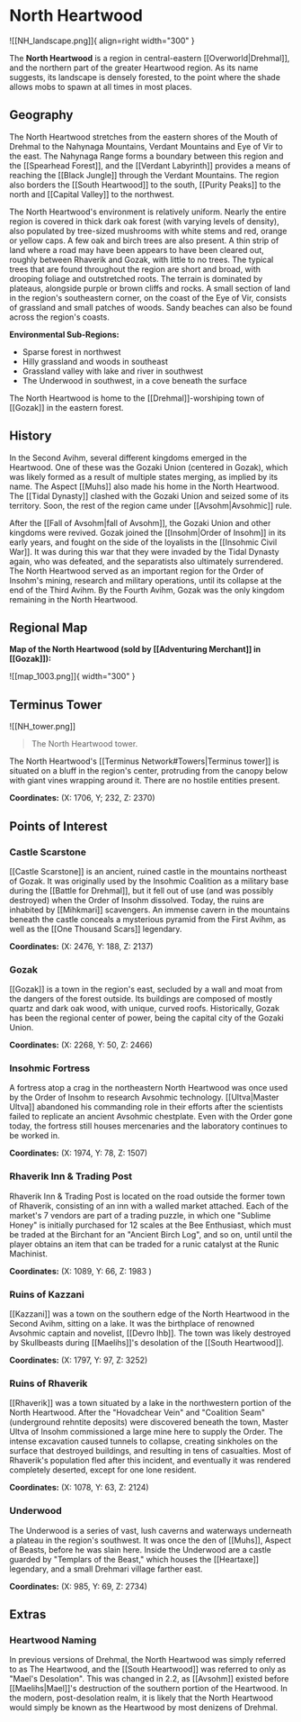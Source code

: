 # North Heartwood

![[NH_landscape.png]]{ align=right width="300" }

The **North Heartwood** is a region in central-eastern [[Overworld|Drehmal]], and the northern part of the greater Heartwood region. As its name suggests, its landscape is densely forested, to the point where the shade allows mobs to spawn at all times in most places.

## Geography

The North Heartwood stretches from the eastern shores of the Mouth of Drehmal to the Nahynaga Mountains, Verdant Mountains and Eye of Vir to the east. The Nahynaga Range forms a boundary between this region and the [[Spearhead Forest]], and the [[Verdant Labyrinth]] provides a means of reaching the [[Black Jungle]] through the Verdant Mountains. The region also borders the [[South Heartwood]] to the south, [[Purity Peaks]] to the north and [[Capital Valley]] to the northwest.

The North Heartwood's environment is relatively uniform. Nearly the entire region is covered in thick dark oak forest (with varying levels of density), also populated by tree-sized mushrooms with white stems and red, orange or yellow caps. A few oak and birch trees are also present. A thin strip of land where a road may have been appears to have been cleared out, roughly between Rhaverik and Gozak, with little to no trees. The typical trees that are found throughout the region are short and broad, with drooping foliage and outstretched roots. The terrain is dominated by plateaus, alongside purple or brown cliffs and rocks. A small section of land in the region's southeastern corner, on the coast of the Eye of Vir, consists of grassland and small patches of woods. Sandy beaches can also be found across the region's coasts.

**Environmental Sub-Regions:**

- Sparse forest in northwest <br>
- Hilly grassland and woods in southeast <br>
- Grassland valley with lake and river in southwest <br>
- The Underwood in southwest, in a cove beneath the surface

The North Heartwood is home to the [[Drehmal]]-worshiping town of [[Gozak]] in the eastern forest.

## History

In the Second Avihm, several different kingdoms emerged in the Heartwood. One of these was the Gozaki Union (centered in Gozak), which was likely formed as a result of multiple states merging, as implied by its name. The Aspect [[Muhs]] also made his home in the North Heartwood. The [[Tidal Dynasty]] clashed with the Gozaki Union and seized some of its territory. Soon, the rest of the region came under [[Avsohm|Avsohmic]] rule.

After the [[Fall of Avsohm|fall of Avsohm]], the Gozaki Union and other kingdoms were revived. Gozak joined the [[Insohm|Order of Insohm]] in its early years, and fought on the side of the loyalists in the [[Insohmic Civil War]]. It was during this war that they were invaded by the Tidal Dynasty again, who was defeated, and the separatists also ultimately surrendered. The North Heartwood served as an important region for the Order of Insohm's mining, research and military operations, until its collapse at the end of the Third Avihm. By the Fourth Avihm, Gozak was the only kingdom remaining in the North Heartwood.

## Regional Map

**Map of the North Heartwood (sold by [[Adventuring Merchant]] in [[Gozak]]):**

![[map_1003.png]]{ width="300" }

## Terminus Tower

![[NH_tower.png]]
> The North Heartwood tower.

The North Heartwood's [[Terminus Network#Towers|Terminus tower]] is situated on a bluff in the region's center, protruding from the canopy below with giant vines wrapping around it. There are no hostile entities present.

**Coordinates:** (X: 1706, Y; 232, Z: 2370)

## Points of Interest

### Castle Scarstone

[[Castle Scarstone]] is an ancient, ruined castle in the mountains northeast of Gozak. It was originally used by the Insohmic Coalition as a military base during the [[Battle for Drehmal]], but it fell out of use (and was possibly destroyed) when the Order of Insohm dissolved. Today, the ruins are inhabited by [[Mihkmari]] scavengers. An immense cavern in the mountains beneath the castle conceals a mysterious pyramid from the First Avihm, as well as the [[One Thousand Scars]] legendary.

**Coordinates:** (X: 2476, Y: 188, Z: 2137)

### Gozak

[[Gozak]] is a town in the region's east, secluded by a wall and moat from the dangers of the forest outside. Its buildings are composed of mostly quartz and dark oak wood, with unique, curved roofs. Historically, Gozak has been the regional center of power, being the capital city of the Gozaki Union.

**Coordinates:** (X: 2268, Y: 50, Z: 2466)

### Insohmic Fortress

A fortress atop a crag in the northeastern North Heartwood was once used by the Order of Insohm to research Avsohmic technology. [[Ultva|Master Ultva]] abandoned his commanding role in their efforts after the scientists failed to replicate an ancient Avsohmic chestplate. Even with the Order gone today, the fortress still houses mercenaries and the laboratory continues to be worked in.

**Coordinates:** (X: 1974, Y: 78, Z: 1507)

### Rhaverik Inn & Trading Post

Rhaverik Inn & Trading Post is located on the road outside the former town of Rhaverik, consisting of an inn with a walled market attached. Each of the market's 7 vendors are part of a trading puzzle, in which one "Sublime Honey" is initially purchased for 12 scales at the Bee Enthusiast, which must be traded at the Birchant for an "Ancient Birch Log", and so on, until until the player obtains an item that can be traded for a runic catalyst at the Runic Machinist.

**Coordinates:** (X: 1089, Y: 66, Z: 1983 )

### Ruins of Kazzani

[[Kazzani]] was a town on the southern edge of the North Heartwood in the Second Avihm, sitting on a lake. It was the birthplace of renowned Avsohmic captain and novelist, [[Devro Ihb]]. The town was likely destroyed by Skullbeasts during [[Maelihs]]'s desolation of the [[South Heartwood]].

**Coordinates:** (X: 1797, Y: 97, Z: 3252)

### Ruins of Rhaverik

[[Rhaverik]] was a town situated by a lake in the northwestern portion of the North Heartwood. After the "Hovadchear Vein" and "Coalition Seam" (underground rehntite deposits) were discovered beneath the town, Master Ultva of Insohm commissioned a large mine here to supply the Order. The intense excavation caused tunnels to collapse, creating sinkholes on the surface that destroyed buildings, and resulting in tens of casualties. Most of Rhaverik's population fled after this incident, and eventually it was rendered completely deserted, except for one lone resident.

**Coordinates:** (X: 1078, Y: 63, Z: 2124)

### Underwood

The Underwood is a series of vast, lush caverns and waterways underneath a plateau in the region's southwest. It was once the den of [[Muhs]], Aspect of Beasts, before he was slain here. Inside the Underwood are a castle guarded by "Templars of the Beast," which houses the [[Heartaxe]] legendary, and a small Drehmari village farther east.

**Coordinates:** (X: 985, Y: 69, Z: 2734)

## Extras

### Heartwood Naming

In previous versions of Drehmal, the North Heartwood was simply referred to as The Heartwood, and the [[South Heartwood]] was referred to only as "Mael's Desolation". This was changed in 2.2, as [[Avsohm]] existed before [[Maelihs|Mael]]'s destruction of the southern portion of the Heartwood. In the modern, post-desolation realm, it is likely that the North Heartwood would simply be known as the Heartwood by most denizens of Drehmal.
